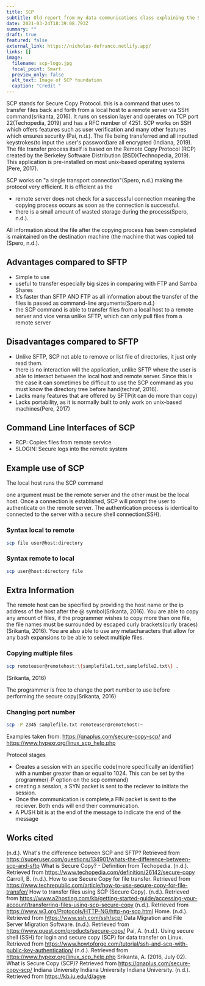 ```yaml
---
title: SCP
subtitle: Old report from my data communications class explaining the SCP protocol
date: 2021-03-24T18:39:08.793Z
summary: ""
draft: true
featured: false
external_link: https://nicholas-defranco.netlify.app/
links: []
image:
  filename: scp-logo.jpg
  focal_point: Smart
  preview_only: false
  alt_text: Image of SCP foundation
  caption: "Credit "
---
```

SCP stands for Secure Copy Protocol. this is a command that uses to transfer files back and forth from a local host to a remote server via SSH command(srikanta, 2016). It runs on session layer and operates on TCP port 22(Techopedia, 2019) and has a RFC number of 4251. SCP works on SSH which offers features such as user verification and many other features which ensures security (Pai, n.d.). The file being transferred and all inputted keystrokes(to input the user's password)are all encrypted (Indiana, 2019). The file transfer process itself is based on the Remote Copy Protocol (RCP) created by the Berkeley Software Distribution (BSD)(Technopedia, 2019). This application is pre-installed on most unix-based operating systems (Pere, 2017).

SCP works on "a single transport connection"(Spero, n.d.) making the protocol very efficient. It is efficient as the

* remote server does not check for a successful connection meaning the copying process occurs as soon as the connection is successful. 
* there is a small amount of wasted storage during the process(Spero, n.d.).

All information about the file after the copying process has been completed is maintained on the destination machine (the machine that was copied to)(Spero, n.d.).

## Advantages compared to SFTP

* Simple to use
* useful to transfer especially big sizes in comparing with FTP and Samba Shares
* It’s faster than SFTP AND FTP as all information about the transfer of the files is passed as command-line arguments(Spero n.d.)
* the SCP command is able to transfer files from a local host to a remote server and vice versa unlike SFTP, which can only pull files from a remote server

## Disadvantages compared to SFTP

* Unlike SFTP, SCP not able to remove or list file of directories, it just only read them.
* there is no interaction will the application, unlike SFTP where the user is able to interact between the local host and remote server. Since this is the case it can sometimes be difficult to use the SCP command as you must know the directory tree before hand(techraf, 2016).
* Lacks many features that are offered by SFTP(it can do more than copy)
* Lacks portability, as it is normally built to only work on unix-based machines(Pere, 2017)

## Command Line Interfaces of SCP

* RCP: Copies files from remote service
* SLOGIN: Secure logs into the remote system

## Example use of SCP

The local host runs the SCP command

one argument must be the remote server and the other must be the local host. Once a connection is established, SCP will prompt the user to authenticate on the remote server. The authentication process is identical to connected to the server with a secure shell connection(SSH).

### Syntax local to remote

```bash
scp file user@host:directory
```

### Syntax remote to local

```bash
scp user@host:directory file
```

## Extra Information

The remote host can be specified by providing the host name or the ip address of the host after the @ symbol(Srikanta, 2016). You are able to copy any amount of files, if the programmer wishes to copy more than one file, the file names must be surrounded by escaped curly brackets(curly braces)(Srikanta, 2016). You are also able to use any metacharacters that allow for any bash expansions to be able to select multiple files.

### Copying multiple files

```bash
scp remoteuser@remotehost:\{samplefile1.txt,samplefile2.txt\} .
```

(Srikanta, 2016)

The programmer is free to change the port number to use before performing the secure copy(Srikanta, 2016)

### Changing port number

```bash
scp -P 2345 samplefile.txt remoteuser@remotehost:~
```

Examples taken from: https://qnaplus.com/secure-copy-scp/ and https://www.hypexr.org/linux_scp_help.php

Protocol stages

* Creates a session with an specific code(more specifically an identifier) with a number greater than or equal to 1024. This can be set by the programmer(-P option on the scp command)
* creating a session, a SYN packet is sent to the reciever to initiate the session.
* Once the communication is complete,a FIN packet is sent to the reciever. Both ends will end their communication.
* A PUSH bit is at the end of the message to indicate the end of the message

## Works cited

(n.d.). What's the difference between SCP and SFTP? Retrieved from https://superuser.com/questions/134901/whats-the-difference-between-scp-and-sftp
What is Secure Copy? - Definition from Techopedia. (n.d.). Retrieved from https://www.techopedia.com/definition/26142/secure-copy
Carroll, B. (n.d.). How to use Secure Copy for file transfer. Retrieved from https://www.techrepublic.com/article/how-to-use-secure-copy-for-file-transfer/
How to transfer files using SCP (Secure Copy). (n.d.). Retrieved from https://www.a2hosting.com/kb/getting-started-guide/accessing-your-account/transferring-files-using-scp-secure-copy
(n.d.). Retrieved from https://www.w3.org/Protocols/HTTP-NG/http-ng-scp.html
Home. (n.d.). Retrieved from https://www.ssh.com/ssh/scp/
Data Migration and File Server Migration Software. (n.d.). Retrieved from https://www.quest.com/products/secure-copy/
Pai, A. (n.d.). Using secure shell (SSH) for login and secure copy (SCP) for data transfer on Linux. Retrieved from https://www.howtoforge.com/tutorial/ssh-and-scp-with-public-key-authentication/
(n.d.). Retrieved from https://www.hypexr.org/linux_scp_help.php
Srikanta, A. (2016, July 02). What is Secure Copy (SCP)? Retrieved from https://qnaplus.com/secure-copy-scp/
Indiana University Indiana University Indiana University. (n.d.). Retrieved from https://kb.iu.edu/d/agye
